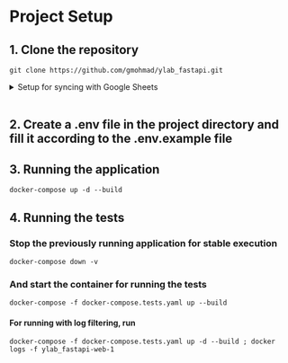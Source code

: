 # Project Setup

## 1. Clone the repository
```
git clone https://github.com/gmohmad/ylab_fastapi.git
```

<details>
    <summary>Setup for syncing with Google Sheets</summary>
    <h3>1. Create a project in Google Drive Console and connect Google Sheets API</h3>
        <details>
            <summary>Instructions</summary>
            <h4>Timestamp - 1:51-5:41</h4>
            <h4>Link - https://www.youtube.com/watch?v=zCEJurLGFRk</h4>
        </details>
            <h3>2. Rename the downloaded data file to creds.json and place it in the src/tasks/google_api_config directory</h3>
            <h3>3. In the same directory, create a .env file and fill it according to the .env.example file (put the id of your Google Sheet in SPREADSHEET_ID)</h3>
</details>
<br>

## 2. Create a .env file in the project directory and fill it according to the .env.example file

## 3. Running the application
```
docker-compose up -d --build
```

## 4. Running the tests

### Stop the previously running application for stable execution
```
docker-compose down -v
```

### And start the container for running the tests
```
docker-compose -f docker-compose.tests.yaml up --build
```

#### For running with log filtering, run
```
docker-compose -f docker-compose.tests.yaml up -d --build ; docker logs -f ylab_fastapi-web-1
```
